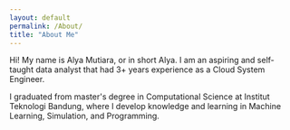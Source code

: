 ```yaml
---
layout: default
permalink: /About/
title: "About Me"
---
```


Hi! My name is Alya Mutiara, or in short Alya. I am an aspiring and self-taught data analyst that had 3+ years experience as a Cloud System Engineer.

I graduated from master's degree in Computational Science at Institut Teknologi Bandung, where I develop knowledge and learning in Machine Learning, Simulation, and Programming.
